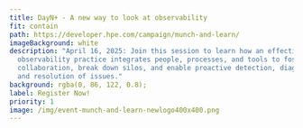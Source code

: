 ```yaml
---
title: DayN+ - A new way to look at observability
fit: contain
path: https://developer.hpe.com/campaign/munch-and-learn/
imageBackground: white
description: "April 16, 2025: Join this session to learn how an effective
  observability practice integrates people, processes, and tools to foster
  collaboration, break down silos, and enable proactive detection, diagnosis,
  and resolution of issues."
background: rgba(0, 86, 122, 0.8);
label: Register Now!
priority: 1
image: /img/event-munch-and-learn-newlogo400x400.png
---
```

